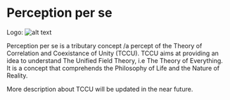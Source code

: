 # Perception per se

Logo: ![alt text](https://github.com/perceptionperse/perceptionperse.github.io/tree/master/img/io.png "Logo")

Perception per se is a tributary concept /a percept of the Theory of Correlation and Coexistance of Unity (TCCU). TCCU aims at providing an idea to understand The Unified Field Theory, i.e The Theory of Everything. It is a concept that comprehends the Philosophy of Life and the Nature of Reality.

More description about TCCU will be updated in the near future. 
